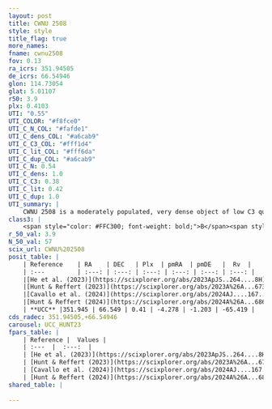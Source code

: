 ```yaml
---
layout: post
title: CWNU 2508
style: style
title_flag: true
more_names: 
fname: cwnu2508
fov: 0.13
ra_icrs: 351.94505
de_icrs: 66.54946
glon: 114.73054
glat: 5.01107
r50: 3.9
plx: 0.4103
UTI: "0.55"
UTI_COLOR: "#f8fce0"
UTI_C_N_COL: "#fafde1"
UTI_C_dens_COL: "#a6cab9"
UTI_C_C3_COL: "#fff1d4"
UTI_C_lit_COL: "#fff6da"
UTI_C_dup_COL: "#a6cab9"
UTI_C_N: 0.54
UTI_C_dens: 1.0
UTI_C_C3: 0.38
UTI_C_lit: 0.42
UTI_C_dup: 1.0
UTI_summary: |
    CWNU 2508 is a moderately populated, very dense object of low C3 quality. It was recently reported in the literature.
class3: |
    <span style="color: #FFC300; font-weight: bold;">B</span><span style="color: red; font-weight: bold;">C</span>
r_50_val: 3.9
N_50_val: 57
scix_url: CWNU%202508
posit_table: |
    | Reference    | RA    | DEC   | Plx  | pmRA  | pmDE   |  Rv  |
    | :---         | :---: | :---: | :---: | :---: | :---: | :---: |
    |[He et al. (2023)](https://scixplorer.org/abs/2023ApJS..264....8H) | 351.943 | 66.545 | 0.41 | -4.303 | -1.199 | -65.42 |
    |[Hunt & Reffert (2023)](https://scixplorer.org/abs/2023A%26A...673A.114H) | 351.95 | 66.544 | 0.42 | -4.266 | -1.217 | -66.017 |
    |[Cavallo et al. (2024)](https://scixplorer.org/abs/2024AJ....167...12C) | 351.977 | 66.539 | 0.408 | -- | -- | -- |
    |[Hunt & Reffert (2024)](https://scixplorer.org/abs/2024A%26A...686A..42H) | 351.95 | 66.544 | 0.42 | -4.266 | -1.217 | -66.017 |
    | **UCC** |351.945 | 66.549 | 0.41 | -4.278 | -1.203 | -65.419 | 
cds_radec: 351.94505,+66.54946
carousel: UCC_HUNT23
fpars_table: |
    | Reference |  Values |
    | :---  |  :---:  |
    | [He et al. (2023)](https://scixplorer.org/abs/2023ApJS..264....8H) | `A0=5.35, m-M=11.75, logAge=8.9` |
    | [Hunt & Reffert (2023)](https://scixplorer.org/abs/2023A%26A...673A.114H) | `AV50=5.384, diffAV50=2.252, MOD50=11.793, logAge50=8.845` |
    | [Cavallo et al. (2024)](https://scixplorer.org/abs/2024AJ....167...12C) | `AV50=5.05, dMod50=11.82, logAge50=8.67, [Fe/H]50=-0.05` |
    | [Hunt & Reffert (2024)](https://scixplorer.org/abs/2024A%26A...686A..42H) | `MassJ=605.151` |
shared_table: |
    
---
```

